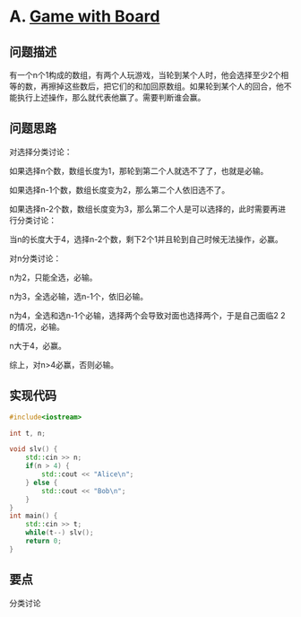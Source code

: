 # A. [Game with Board](https://codeforces.com/problemset/problem/1841/A)

## 问题描述

有一个n个1构成的数组，有两个人玩游戏，当轮到某个人时，他会选择至少2个相等的数，再擦掉这些数后，把它们的和加回原数组。如果轮到某个人的回合，他不能执行上述操作，那么就代表他赢了。需要判断谁会赢。



## 问题思路

对选择分类讨论：

如果选择n个数，数组长度为1，那轮到第二个人就选不了了，也就是必输。

如果选择n-1个数，数组长度变为2，那么第二个人依旧选不了。

如果选择n-2个数，数组长度变为3，那么第二个人是可以选择的，此时需要再进行分类讨论：

​	当n的长度大于4，选择n-2个数，剩下2个1并且轮到自己时候无法操作，必赢。



对n分类讨论：

n为2，只能全选，必输。

n为3，全选必输，选n-1个，依旧必输。

n为4，全选和选n-1个必输，选择两个会导致对面也选择两个，于是自己面临2 2的情况，必输。

n大于4，必赢。



综上，对n>4必赢，否则必输。



## 实现代码

```c++
#include<iostream>

int t, n;

void slv() {
	std::cin >> n;
	if(n > 4) {
		std::cout << "Alice\n";
	} else {
		std::cout << "Bob\n";
	}
}
int main() {
	std::cin >> t;
	while(t--) slv();
	return 0;
} 
```



## 要点

分类讨论